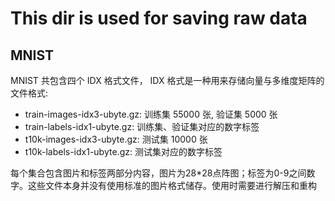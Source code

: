 # This dir is used for saving raw data

## MNIST

MNIST 共包含四个 IDX 格式文件， IDX 格式是一种用来存储向量与多维度矩阵的文件格式:

* train-images-idx3-ubyte.gz: 训练集 55000 张, 验证集 5000 张
* train-labels-idx1-ubyte.gz: 训练集、验证集对应的数字标签
* t10k-images-idx3-ubyte.gz: 测试集 10000 张
* t10k-labels-idx1-ubyte.gz: 测试集对应的数字标签

每个集合包含图片和标签两部分内容，图片为28*28点阵图；标签为0-9之间数字。这些文件本身并没有使用标准的图片格式储存。使用时需要进行解压和重构